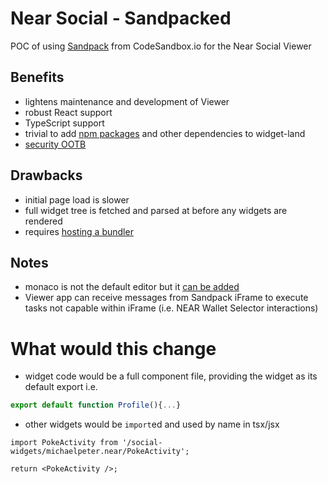 # Near Social - Sandpacked

POC of using [Sandpack](https://sandpack.codesandbox.io/docs/) from CodeSandbox.io for the Near Social Viewer

## Benefits

- lightens maintenance and development of Viewer
- robust React support
- TypeScript support
- trivial to add [npm packages](https://sandpack.codesandbox.io/docs/getting-started/custom-content#npm-dependencies) and other dependencies to widget-land
- [security OOTB](https://sandpack.codesandbox.io/docs/advanced-usage/client#security)

## Drawbacks

- initial page load is slower
- full widget tree is fetched and parsed at before any widgets are rendered
- requires [hosting a bundler](https://sandpack.codesandbox.io/docs/advanced-usage/client#hosting-the-bundler)

## Notes

- monaco is not the default editor but it [can be added](https://sandpack.codesandbox.io/docs/guides/integrate-monaco-editor)
- Viewer app can receive messages from Sandpack iFrame to execute tasks not capable within iFrame (i.e. NEAR Wallet Selector interactions)

# What would this change

- widget code would be a full component file, providing the widget as its default export i.e.

```ts
export default function Profile(){...}
```

- other widgets would be `import`ed and used by name in tsx/jsx

```tsx
import PokeActivity from '/social-widgets/michaelpeter.near/PokeActivity';

return <PokeActivity />;
```
